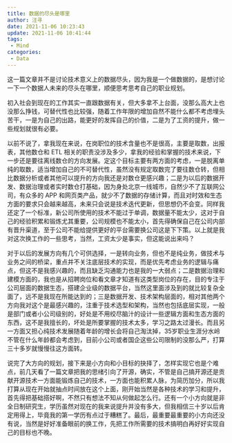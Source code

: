 ```yaml
---
title: 数据的尽头是哪里
author: 汪寻
date: 2021-11-06 10:23:43
update: 2021-11-06 10:41:44
tags:
 - Mind
categories:
 - Data
---
```


这一篇文章并不是讨论技术意义上的数据尽头，因为我是一个做数据的，是想讨论一下一个数据人未来的尽头在哪里，顺便思考思考自己的职业规划。

<!-- more -->

初入社会到现在的工作其实一直跟数据有关，但大多拿不上台面，没那么高大上也没那么挣钱，可替代性也比较强，随着工作年限的增加自然不能什么都不考虑埋头苦干，一是为自己的出路，能更好的发挥自己的价值，二是为了工资的提升，做一些规划就很有必要。

以前不说了，拿我现在来说，在岗职位的技术含量也不是很高，主要是取数，出报表，其他数仓和 ETL 相关的职责没涉及多少，拿我的经验和掌握的技术来说，下一步还是要往离线数仓的方向发展。定这个目标主要有两方面的考虑，一是脱离单纯的取数，适当增加自己的不可替代性，虽然没有规定取数完了要往数仓转，但相比数据分析或者其他可以提升的方向我还是对数仓更感兴趣；二是为以后的数据开发、数据治理或者实时数仓打基础，因为身处北京一线城市，自然少不了互联网公司，有众多的 APP 和网页类产品，就少不了数据的存储计算，而且对时效和生态方面的要求只会越来越高，未来只会说是技术迭代更新，但思想仍不会变。同样我还定了一个标准，新公司所使用的技术不能过于单调，数据量不能太少，这对于自己的经验积累和锻炼尤其重要，公司规模也不能太小，首先得确保自己在公司内部有晋升渠道，至于公司不能给提供更好的平台需要换公司这是下下策。以上就是我对这次换工作的一些思考，当然，工资太少是事实，但这能说出来吗？

对于以后的发展方向有几个可供选择，一是转向业务，但也不是纯业务，做技术与业务之间的桥梁，重点并不关注底层技术的实现，而是优先考虑业务的逻辑与痛点，但这不是我感兴趣的，而且缺乏沟通能力也是我的一大弱点；二是数据治理和建模方面的，我也是从招聘岗位和看文章才知道有这类型岗位的存在，目的专注于公司层面的数据生态，搭建企业级的数据平台，当然这里面涉及到的就比较复杂全面了，远不是我现在所能达到的；三是数据开发、技术架构层面的，相对其他两个方向我对这个是最感兴趣的，注重于技术选型和架构，当然也包括底层实现，一般是部门或者小公司级别的，好处是不用绞尽脑汁的设计一些逻辑方面和生态方面的东西，这不是我擅长的，坏处是所要掌握的技术太多，学习之路太过漫长。而且另一方面又担心纯技术发展随着年龄的增长会将自己淘汰掉，35岁职业生涯分水岭不管在什么年龄都会考虑到，目前小公司或者国企这些公司限制的没那么严，打算三十多岁就慢慢往这方面转。

说完了大方向的规划，接下来是小方向和小目标的抉择了，怎样实现它也是个难点，前几天看了一篇文章把我的思绪引向了开源，确实，不管是自己搞开源还是贡献开源技术一方面能锻炼自己的技术，一方面也能积累人脉，为简历加分，所以我打算从现在开始就抽点时间放在这个上面，刚开始当然是各种技术的学习和提升，首先得把基础搭好啊，不然只有想法不知从何做起怎么行。还有一个小方向就是非全日制研究生，学历虽然对现在的我来说提升并没有多大，但我相信三十岁以后肯定用得上，毕竟我的第一学历有点过于糟糕了。最后，最重要最重要的小方向还没有说，当然是好好准备眼前的换工作，先把工作所需要的技术搞明白再好好实现自己的目标也不晚。